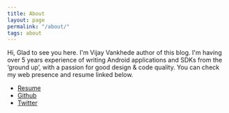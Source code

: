 ```yaml
---
title: About
layout: page
permalink: "/about/"
tags: about
---
```


Hi, Glad to see you here. I'm Vijay Vankhede author of this blog. I'm having over 5 years experience of writing Android applications and SDKs from the ‘ground up’, with a passion for good design & code quality.  You can check my web presence and resume linked below.

* [Resume]()
* [Github](https://github.com/vsvankhede)
* [Twitter](https://twitter.com/vsvankhede)
